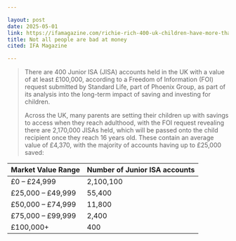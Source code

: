 ```yaml
---

layout: post
date: 2025-05-01
link: https://ifamagazine.com/richie-rich-400-uk-children-have-more-than-100000-in-their-junior-isa-while-a-child-pension-could-lead-to-a-big-boost-later-in-life/
title: Not all people are bad at money
cited: IFA Magazine

---
```


> There are 400 Junior ISA (JISA) accounts held in the UK with a value of at least £100,000, according to a Freedom of Information (FOI) request submitted by Standard Life, part of Phoenix Group, as part of its analysis into the long-term impact of saving and investing for children.
>
> Across the UK, many parents are setting their children up with savings to access when they reach adulthood, with the FOI request revealing there are 2,170,000 JISAs held, which will be passed onto the child recipient once they reach 16 years old. These contain an average value of £4,370, with the majority of accounts having up to £25,000 saved:

| Market Value Range	| Number of Junior ISA accounts |
|-- | --|
| £0 – £24,999	 | 2,100,100 |
| £25,000 – £49,999 |	55,400 |
| £50,000 – £74,999 |	11,800 |
| £75,000 – £99,999 |	2,400 |
| £100,000+	| 400 |